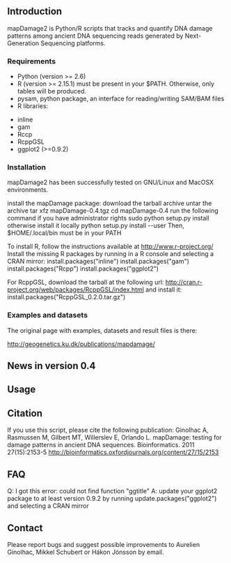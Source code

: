Introduction
------------

mapDamage2 is Python/R scripts that tracks and quantify DNA damage patterns among ancient DNA sequencing reads generated by Next-Generation Sequencing platforms. 

### Requirements

* Python (version >= 2.6)
* R (version >= 2.15.1) must be present in your $PATH. Otherwise, only tables will be produced.
* pysam, python package, an interface for reading/writing SAM/BAM files
* R libraries:
- inline
- gam
- Rccp
- RcppGSL
- ggplot2 (>=0.9.2)

### Installation

mapDamage2 has been successfully tested on GNU/Linux and MacOSX environments.

install the mapDamage package:
download the tarball archive
untar the archive
  tar xfz mapDamage-0.4.tgz
  cd mapDamage-0.4
run the following command if you have administrator rights
  sudo python setup.py install
otherwise install it locally
  python setup.py install --user
Then, $HOME/.local/bin must be in your PATH



To install R, follow the instructions available at
http://www.r-project.org/
Install the missing R packages by running in a R console and selecting a CRAN mirror:
install.packages("inline")
install.packages("gam")
install.packages("Rcpp")
install.packages("ggplot2")

For RcppGSL, download the tarball at the following url:
http://cran.r-project.org/web/packages/RcppGSL/index.html
and install it:
install.packages("RcppGSL_0.2.0.tar.gz")

### Examples and datasets
The original page with examples, datasets and result files is there:

http://geogenetics.ku.dk/publications/mapdamage/

News in version 0.4
---------------------


Usage
-----


Citation
--------
If you use this script, please cite the following publication: Ginolhac A, Rasmussen M, Gilbert MT, Willerslev E, Orlando L.
mapDamage: testing for damage patterns in ancient DNA sequences. Bioinformatics. 2011 27(15):2153-5
http://bioinformatics.oxfordjournals.org/content/27/15/2153

FAQ
-----------

Q: I got this error: could not find function "ggtitle"
A: update your ggplot2 package to at least version 0.9.2 by running
update.packages("ggplot2") and selecting a CRAN mirror

Contact
-------
Please report bugs and suggest possible improvements to Aurelien Ginolhac, Mikkel Schubert or Hákon Jónsson by email. 

